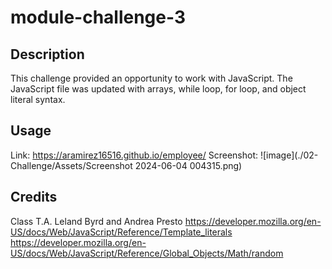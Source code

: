 # module-challenge-3

## Description
This challenge provided an opportunity to work with JavaScript. The JavaScript file was updated with arrays, while loop, for loop, and object literal syntax. 

## Usage
Link: https://aramirez16516.github.io/employee/
Screenshot: 
![image](./02-Challenge/Assets/Screenshot 2024-06-04 004315.png)



## Credits
Class T.A. Leland Byrd and Andrea Presto
https://developer.mozilla.org/en-US/docs/Web/JavaScript/Reference/Template_literals
https://developer.mozilla.org/en-US/docs/Web/JavaScript/Reference/Global_Objects/Math/random

